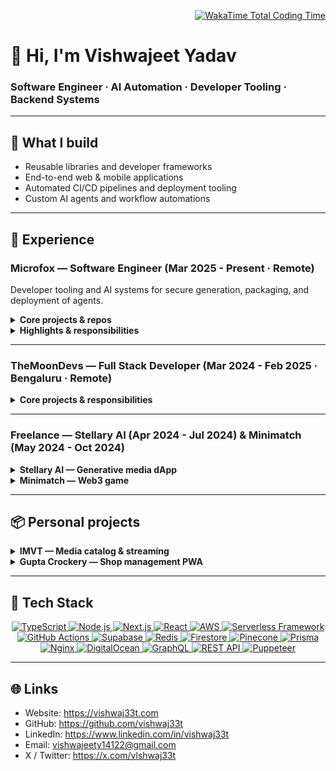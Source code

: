 <p align="right">
  <a href="https://wakatime.com/@018b42c7-3d63-4dfc-95ca-f965a88a7628" target="_blank" rel="noopener noreferrer">
    <img src="https://wakatime.com/badge/user/018b42c7-3d63-4dfc-95ca-f965a88a7628.svg" alt="WakaTime Total Coding Time" />
  </a>
</p>

# 👋 Hi, I'm Vishwajeet Yadav  
### Software Engineer · AI Automation · Developer Tooling · Backend Systems  

---

## 🚀 What I build
- Reusable libraries and developer frameworks  
- End-to-end web & mobile applications  
- Automated CI/CD pipelines and deployment tooling  
- Custom AI agents and workflow automations

---

## 💼 Experience

### Microfox — Software Engineer (Mar 2025 - Present · Remote)  
Developer tooling and AI systems for secure generation, packaging, and deployment of agents.

<details>
<summary><strong>Core projects & repos</strong></summary>

- Microfox SDKs & Tooling — integrations, packaging, and docs automation.  
  Repo: [https://github.com/microfox-ai/microfox](https://github.com/microfox-ai/microfox)
- AiRouter (2025) — TypeScript-first alternative to LangChain focused on typed tool definitions and local dev ergonomics.  
  Repo: [https://github.com/microfox-ai/ai-router](https://github.com/microfox-ai/ai-router)
- CodeLoop (AI Coding Agents) — coding assistants and developer workflows.  
  Repo: [https://github.com/microfox-ai/codeloop](https://github.com/microfox-ai/codeloop)
- MediaMake (AI Video Agents) — web-based video agent tooling (in progress).  
  Repo: [https://github.com/microfox-ai/mediamake](https://github.com/microfox-ai/mediamake)
- X-Framework (2025) — auth protocol & toolkit for agent-to-agent and app-to-app scenarios (in progress).  
  Repo: [https://github.com/microfox-ai/x-framework/](https://github.com/microfox-ai/x-framework/)
</details>

<details>
<summary><strong>Highlights & responsibilities</strong></summary>

- Architected multi-model pipelines (Claude, Gemini) + RAG for converting prompts into deployable agents.  
- Built an automated package generation and documentation pipeline, indexed for natural-language search.  
- Published 50+ SDKs for Slack, Sheets, GitHub, Discord, WhatsApp, Twitter, AWS SES, and more.  
- Developed CLI tooling and a deployment console (CLI + dashboard) with realtime log streaming (SSE).  
- Reduced deployment time by ~40% using smart hash–based dependency caching.  
- Managed long-running background agents using AWS SQS and Upstash Redis.  
- Implemented platform-specific OAuth & API key wrappers to convert package functions into secure tools.
</details>

---

### TheMoonDevs — Full Stack Developer (Mar 2024 - Feb 2025 · Bengaluru · Remote)

<details>
<summary><strong>Core projects & responsibilities</strong></summary>

- Sense AI (2024) — AI educational app (standalone project; not part of Microfox).  
  Play Store: [https://play.google.com/store/apps/details?id=com.themoondevs.sense&hl=en_IN](https://play.google.com/store/apps/details?id=com.themoondevs.sense&hl=en_IN)  
  - Built personalized quiz pipelines, vector search for content matching, and a secure realtime chatbot.  
  - Implemented mobile authentication and staged deployment workflows.
- Deployment platform on DigitalOcean  
  - Built a Vercel-style CI/CD flow for monorepos on VPS with preview deploys and automated Lighthouse checks.
- Internal dashboards & automation SDKs  
  - CMS, hiring workflows, and SDKs for AWS SES, Slack, Google Sheets — deployed to DigitalOcean Functions.
- Web scraping & content pipelines  
  - Puppeteer pipelines to aggregate trending articles for automated newsletters.
</details>

---

### Freelance — Stellary AI (Apr 2024 - Jul 2024) & Minimatch (May 2024 - Oct 2024)

<details>
<summary><strong>Stellary AI — Generative media dApp</strong></summary>
- Built image & audio generation features using Model Labs APIs.  
- Implemented realtime creation UX, prompt debouncing, and scalable social interactions.  
- Live: [https://app.stellaryai.com](https://app.stellaryai.com)
</details>

<details>
<summary><strong>Minimatch — Web3 game</strong></summary>
- High-performance leaderboard with Firestore, dynamic scoring, and pagination.  
- Integrated Coinbase SDK for Web3 auth and Paymaster-based gasless payments.  
- Embedded Discord chat for real-time community support.  
- Live: [https://minimatch.gg](https://minimatch.gg)
</details>

---

## 📦 Personal projects

<details>
<summary><strong>IMVT — Media catalog & streaming</strong></summary>
- Next.js app for movies, TV, live TV, and anime.  
- Combined 10+ APIs via GraphQL resolvers to return minimal, frontend-ready payloads.  
- Realtime sync via Supabase.  
- Live: [https://imvt.vercel.app](https://imvt.vercel.app) · GitHub: [https://github.com/vishwaj33t/imvt](https://github.com/vishwaj33t/imvt)
</details>

<details>
<summary><strong>Gupta Crockery — Shop management PWA</strong></summary>
- Admin dashboard, product search, multilingual support, Redux cart.  
- Technical SEO improvements and performance optimizations.  
- Live: [https://gupta-crockery.vercel.app](https://gupta-crockery.vercel.app) · GitHub: [https://github.com/vishwaj33t/gupta-crockery](https://github.com/vishwaj33t/gupta-crockery)
</details>

---

## 🔧 Tech Stack

<p align="center">
  <a href="https://www.typescriptlang.org/" target="_blank">
    <img src="https://img.shields.io/badge/TypeScript-007ACC?style=for-the-badge&logo=typescript&logoColor=white" alt="TypeScript"/>
  </a>
  <a href="https://nodejs.org/" target="_blank">
    <img src="https://img.shields.io/badge/Node.js-43853D?style=for-the-badge&logo=node.js&logoColor=white" alt="Node.js"/>
  </a>
  <a href="https://nextjs.org/" target="_blank">
    <img src="https://img.shields.io/badge/Next.js-000000?style=for-the-badge&logo=nextdotjs&logoColor=white" alt="Next.js"/>
  </a>
  <a href="https://reactjs.org/" target="_blank">
    <img src="https://img.shields.io/badge/React-20232A?style=for-the-badge&logo=react&logoColor=61DAFB" alt="React"/>
  </a>
  <a href="https://aws.amazon.com/" target="_blank">
    <img src="https://img.shields.io/badge/AWS-232F3E?style=for-the-badge&logo=amazon-aws&logoColor=white" alt="AWS"/>
  </a>
  <a href="https://www.serverless.com/" target="_blank">
    <img src="https://img.shields.io/badge/Serverless_Framework-000000?style=for-the-badge&logo=serverless&logoColor=white" alt="Serverless Framework"/>
  </a>
  <a href="https://github.com/features/actions" target="_blank">
    <img src="https://img.shields.io/badge/GitHub_Actions-2088FF?style=for-the-badge&logo=github-actions&logoColor=white" alt="GitHub Actions"/>
  </a>
  <a href="https://supabase.com/" target="_blank">
    <img src="https://img.shields.io/badge/Supabase-3ECF8E?style=for-the-badge&logo=supabase&logoColor=white" alt="Supabase"/>
  </a>
  <a href="https://redis.io/" target="_blank">
    <img src="https://img.shields.io/badge/Redis-DC382D?style=for-the-badge&logo=redis&logoColor=white" alt="Redis"/>
  </a>
  <a href="https://firebase.google.com/products/firestore" target="_blank">
    <img src="https://img.shields.io/badge/Firestore-FFCA28?style=for-the-badge&logo=googlecloud&logoColor=white" alt="Firestore"/>
  </a>
  <a href="https://www.pinecone.io/" target="_blank">
    <img src="https://img.shields.io/badge/Pinecone-1F2937?style=for-the-badge&logo=database&logoColor=white" alt="Pinecone"/>
  </a>
  <a href="https://www.prisma.io/" target="_blank">
    <img src="https://img.shields.io/badge/Prisma-2D3748?style=for-the-badge&logo=prisma&logoColor=white" alt="Prisma"/>
  </a>
  <a href="https://www.nginx.com/" target="_blank">
    <img src="https://img.shields.io/badge/Nginx-009639?style=for-the-badge&logo=nginx&logoColor=white" alt="Nginx"/>
  </a>
  <a href="https://www.digitalocean.com/" target="_blank">
    <img src="https://img.shields.io/badge/DigitalOcean-0080FF?style=for-the-badge&logo=digitalocean&logoColor=white" alt="DigitalOcean"/>
  </a>
  <a href="https://graphql.org/" target="_blank">
    <img src="https://img.shields.io/badge/GraphQL-E10098?style=for-the-badge&logo=graphql&logoColor=white" alt="GraphQL"/>
  </a>
  <a href="https://developer.mozilla.org/en-US/docs/Web/HTTP/Methods/REST" target="_blank">
    <img src="https://img.shields.io/badge/REST_API-000000?style=for-the-badge&logo=rest&logoColor=white" alt="REST API"/>
  </a>
  <a href="https://pptr.dev/" target="_blank">
    <img src="https://img.shields.io/badge/Puppeteer-D93F0B?style=for-the-badge&logo=chromium&logoColor=white" alt="Puppeteer"/>
  </a>
</p>

---

## 🌐 Links

- Website: https://vishwaj33t.com  
- GitHub: https://github.com/vishwaj33t  
- LinkedIn: https://www.linkedin.com/in/vishwaj33t  
- Email: vishwajeety14122@gmail.com  
- X / Twitter: https://x.com/vlshwaj33t
